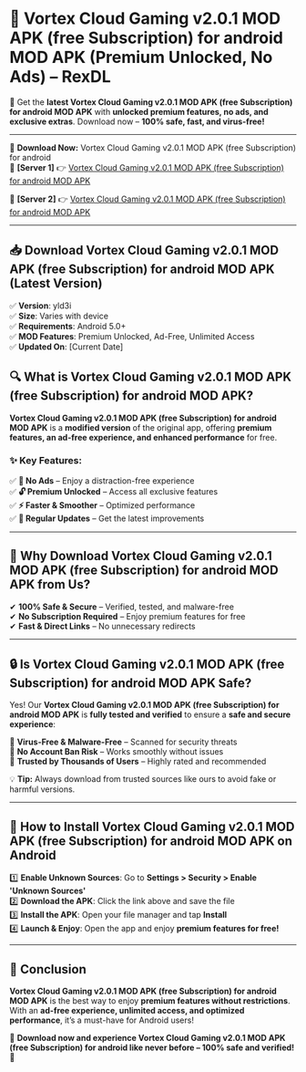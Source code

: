 # 🚀 Vortex Cloud Gaming v2.0.1 MOD APK (free Subscription) for android MOD APK (Premium Unlocked, No Ads) – RexDL 

🎯 Get the **latest Vortex Cloud Gaming v2.0.1 MOD APK (free Subscription) for android MOD APK** with **unlocked premium features, no ads, and exclusive extras**. Download now – **100% safe, fast, and virus-free!**  

---

🔽 **Download Now:** Vortex Cloud Gaming v2.0.1 MOD APK (free Subscription) for android  
🔹 **[Server 1]** 👉 [Vortex Cloud Gaming v2.0.1 MOD APK (free Subscription) for android MOD APK](https://apkcomod.com?title=Vortex_Cloud_Gaming_v2.0.1_MOD_APK_(free_Subscription)_for_android)  

🔹 **[Server 2]** 👉 [Vortex Cloud Gaming v2.0.1 MOD APK (free Subscription) for android MOD APK](https://apkcomod.com?title=Vortex_Cloud_Gaming_v2.0.1_MOD_APK_(free_Subscription)_for_android)  

---
## 📥 Download Vortex Cloud Gaming v2.0.1 MOD APK (free Subscription) for android MOD APK (Latest Version)  

✅ **Version**: yld3i  
✅ **Size**: Varies with device  
✅ **Requirements**: Android 5.0+  
✅ **MOD Features**: Premium Unlocked, Ad-Free, Unlimited Access  
✅ **Updated On**: [Current Date]  

## 🔍 What is Vortex Cloud Gaming v2.0.1 MOD APK (free Subscription) for android MOD APK?  

**Vortex Cloud Gaming v2.0.1 MOD APK (free Subscription) for android MOD APK** is a **modified version** of the original app, offering **premium features, an ad-free experience, and enhanced performance** for free.  

### ✨ Key Features:  

✅ **🚫 No Ads** – Enjoy a distraction-free experience  
✅ **🔓 Premium Unlocked** – Access all exclusive features  
✅ **⚡ Faster & Smoother** – Optimized performance  
✅ **🔄 Regular Updates** – Get the latest improvements  

---

## 🌟 Why Download Vortex Cloud Gaming v2.0.1 MOD APK (free Subscription) for android MOD APK from Us?  

✔ **100% Safe & Secure** – Verified, tested, and malware-free  
✔ **No Subscription Required** – Enjoy premium features for free  
✔ **Fast & Direct Links** – No unnecessary redirects  

---

## 🔒 Is Vortex Cloud Gaming v2.0.1 MOD APK (free Subscription) for android MOD APK Safe?  

Yes! Our **Vortex Cloud Gaming v2.0.1 MOD APK (free Subscription) for android MOD APK** is **fully tested and verified** to ensure a **safe and secure experience**:  

🔹 **Virus-Free & Malware-Free** – Scanned for security threats  
🔹 **No Account Ban Risk** – Works smoothly without issues  
🔹 **Trusted by Thousands of Users** – Highly rated and recommended  

💡 **Tip:** Always download from trusted sources like ours to avoid fake or harmful versions.  

---

## 📲 How to Install Vortex Cloud Gaming v2.0.1 MOD APK (free Subscription) for android MOD APK on Android  

1️⃣ **Enable Unknown Sources**: Go to **Settings > Security > Enable 'Unknown Sources'**  
2️⃣ **Download the APK**: Click the link above and save the file  
3️⃣ **Install the APK**: Open your file manager and tap **Install**  
4️⃣ **Launch & Enjoy**: Open the app and enjoy **premium features for free!**  

---

## 🚀 Conclusion  

**Vortex Cloud Gaming v2.0.1 MOD APK (free Subscription) for android MOD APK** is the best way to enjoy **premium features without restrictions**. With an **ad-free experience, unlimited access, and optimized performance**, it’s a must-have for Android users!  

🔻 **Download now and experience Vortex Cloud Gaming v2.0.1 MOD APK (free Subscription) for android like never before – 100% safe and verified!** 🔻  
